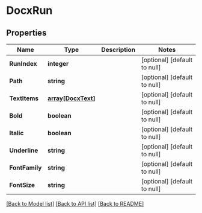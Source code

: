 # DocxRun

## Properties
Name | Type | Description | Notes
------------ | ------------- | ------------- | -------------
**RunIndex** | **integer** |  | [optional] [default to null]
**Path** | **string** |  | [optional] [default to null]
**TextItems** | [**array[DocxText]**](DocxText.md) |  | [optional] [default to null]
**Bold** | **boolean** |  | [optional] [default to null]
**Italic** | **boolean** |  | [optional] [default to null]
**Underline** | **string** |  | [optional] [default to null]
**FontFamily** | **string** |  | [optional] [default to null]
**FontSize** | **string** |  | [optional] [default to null]

[[Back to Model list]](../README.md#documentation-for-models) [[Back to API list]](../README.md#documentation-for-api-endpoints) [[Back to README]](../README.md)


